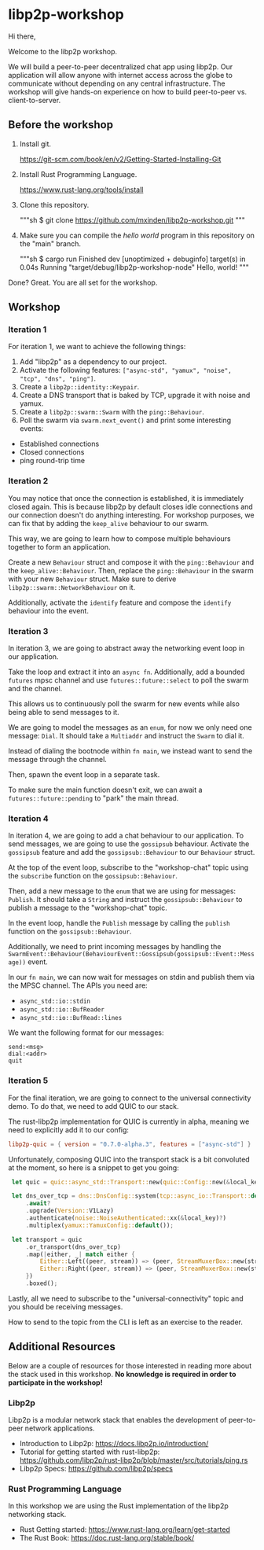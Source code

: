 # libp2p-workshop

Hi there,

Welcome to the libp2p workshop.

We will build a peer-to-peer decentralized chat app using libp2p. Our
application will allow anyone with internet access across the globe to
communicate without depending on any central infrastructure. The workshop will
give hands-on experience on how to build peer-to-peer vs. client-to-server.

## Before the workshop

1. Install git.

   https://git-scm.com/book/en/v2/Getting-Started-Installing-Git

1. Install Rust Programming Language.

   https://www.rust-lang.org/tools/install

1. Clone this repository.

   """sh
   $ git clone https://github.com/mxinden/libp2p-workshop.git
   """

1. Make sure you can compile the _hello world_ program in this repository on the
   "main" branch.

   """sh
   $ cargo run
   Finished dev [unoptimized + debuginfo] target(s) in 0.04s
   Running "target/debug/libp2p-workshop-node"
   Hello, world!
   """

Done? Great. You are all set for the workshop.

## Workshop

### Iteration 1

For iteration 1, we want to achieve the following things:

1. Add "libp2p" as a dependency to our project.
2. Activate the following features: `["async-std", "yamux", "noise", "tcp", "dns", "ping"]`.
3. Create a `libp2p::identity::Keypair`.
4. Create a DNS transport that is baked by TCP, upgrade it with noise and yamux.
5. Create a `libp2p::swarm::Swarm` with the `ping::Behaviour`.
6. Poll the swarm via `swarm.next_event()` and print some interesting events:
- Established connections
- Closed connections
- ping round-trip time

### Iteration 2

You may notice that once the connection is established, it is immediately closed again.
This is because libp2p by default closes idle connections and our connection doesn't do anything interesting.
For workshop purposes, we can fix that by adding the `keep_alive` behaviour to our swarm.

This way, we are going to learn how to compose multiple behaviours together to form an application.

Create a new `Behaviour` struct and compose it with the `ping::Behaviour` and the `keep_alive::Behaviour`.
Then, replace the `ping::Behaviour` in the swarm with your new `Behaviour` struct.
Make sure to derive `libp2p::swarm::NetworkBehaviour` on it.

Additionally, activate the `identify` feature and compose the `identify` behaviour into the event.

### Iteration 3

In iteration 3, we are going to abstract away the networking event loop in our application.

Take the loop and extract it into an `async fn`.
Additionally, add a bounded `futures` mpsc channel and use `futures::future::select` to poll the swarm and the channel.

This allows us to continuously poll the swarm for new events while also being able to send messages to it.

We are going to model the messages as an `enum`, for now we only need one message: `Dial`.
It should take a `Multiaddr` and instruct the `Swarm` to dial it.

Instead of dialing the bootnode within `fn main`, we instead want to send the message through the channel.

Then, spawn the event loop in a separate task.

To make sure the main function doesn't exit, we can await a `futures::future::pending` to "park" the main thread.

### Iteration 4

In iteration 4, we are going to add a chat behaviour to our application.
To send messages, we are going to use the `gossipsub` behaviour.
Activate the `gossipsub` feature and add the `gossipsub::Behaviour` to our `Behaviour` struct.

At the top of the event loop, subscribe to the "workshop-chat" topic using the `subscribe` function on the `gossipsub::Behaviour`.

Then, add a new message to the `enum` that we are using for messages: `Publish`.
It should take a `String` and instruct the `gossipsub::Behaviour` to publish a message to the "workshop-chat" topic.

In the event loop, handle the `Publish` message by calling the `publish` function on the `gossipsub::Behaviour`.

Additionally, we need to print incoming messages by handling the `SwarmEvent::Behaviour(BehaviourEvent::Gossipsub(gossipsub::Event::Message))` event.

In our `fn main`, we can now wait for messages on stdin and publish them via the MPSC channel.
The APIs you need are:

- `async_std::io::stdin`
- `async_std::io::BufReader`
- `async_std::io::BufRead::lines`

We want the following format for our messages:

```text
send:<msg>
dial:<addr>
quit
```

### Iteration 5

For the final iteration, we are going to connect to the universal connectivity demo.
To do that, we need to add QUIC to our stack.

The rust-libp2p implementation for QUIC is currently in alpha, meaning we need to explicitly add it to our config:

```toml
libp2p-quic = { version = "0.7.0-alpha.3", features = ["async-std"] }
```

Unfortunately, composing QUIC into the transport stack is a bit convoluted at the moment, so here is a snippet to get you going:

```rust
 let quic = quic::async_std::Transport::new(quic::Config::new(&local_key));

 let dns_over_tcp = dns::DnsConfig::system(tcp::async_io::Transport::default())
     .await?
     .upgrade(Version::V1Lazy)
     .authenticate(noise::NoiseAuthenticated::xx(&local_key)?)
     .multiplex(yamux::YamuxConfig::default());

 let transport = quic
     .or_transport(dns_over_tcp)
     .map(|either, _| match either {
         Either::Left((peer, stream)) => (peer, StreamMuxerBox::new(stream)),
         Either::Right((peer, stream)) => (peer, StreamMuxerBox::new(stream)),
     })
     .boxed();
  ```

Lastly, all we need to subscribe to the "universal-connectivity" topic and you should be receiving messages.

How to send to the topic from the CLI is left as an exercise to the reader.

## Additional Resources

Below are a couple of resources for those interested in reading more about
the stack used in this workshop.
**No knowledge is required in order to participate in the workshop!**

### Libp2p

Libp2p is a modular network stack that enables the development of peer-to-peer network applications.

- Introduction to Libp2p: <https://docs.libp2p.io/introduction/>
- Tutorial for getting started with rust-libp2p: <https://github.com/libp2p/rust-libp2p/blob/master/src/tutorials/ping.rs>
- Libp2p Specs: <https://github.com/libp2p/specs>

### Rust Programming Language

In this workshop we are using the Rust implementation of the libp2p networking stack.

- Rust Getting started: <https://www.rust-lang.org/learn/get-started>
- The Rust Book: <https://doc.rust-lang.org/stable/book/>
